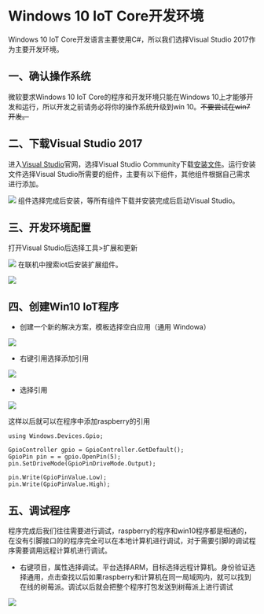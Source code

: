 # Windows 10 IoT Core开发环境
Windows 10 IoT Core开发语言主要使用C#，所以我们选择Visual Studio 2017作为主要开发环境。

## 一、确认操作系统
微软要求Windows 10 IoT Core的程序和开发环境只能在Windows 10上才能够开发和运行，所以开发之前请务必将你的操作系统升级到win 10。~~不要尝试在win7开发。~~

## 二、下载Visual Studio 2017
进入[Visual Studio](https://www.visualstudio.com/zh-hans/)官网，选择Visual Studio Community下载[安装文件](https://www.visualstudio.com/zh-hans/thank-you-downloading-visual-studio/?sku=Community&rel=15)。运行安装文件选择Visual Studio所需要的组件，主要有以下组件，其他组件根据自己需求进行添加。

![](http://images2015.cnblogs.com/blog/1116939/201706/1116939-20170630172121664-273701936.png)
组件选择完成后安装，等所有组件下载并安装完成后启动Visual Studio。

## 三、开发环境配置
打开Visual Studio后选择工具>扩展和更新

![](http://images2015.cnblogs.com/blog/1116939/201706/1116939-20170630180152618-407006656.png)
在联机中搜索iot后安装扩展组件。

![](http://images2015.cnblogs.com/blog/1116939/201706/1116939-20170630180346977-2014023558.png)

## 四、创建Win10 IoT程序
- 创建一个新的解决方案，模板选择空白应用（通用 Windowa）

![](http://images2015.cnblogs.com/blog/1116939/201706/1116939-20170630180740758-1070133032.png)

- 右键引用选择添加引用

![](http://images2015.cnblogs.com/blog/1116939/201706/1116939-20170630181302774-1171369059.png)

- 选择引用

![](http://images2015.cnblogs.com/blog/1116939/201707/1116939-20170701115144789-693314480.png)

这样以后就可以在程序中添加raspberry的引用
~~~
using Windows.Devices.Gpio;

GpioController gpio = GpioController.GetDefault();
GpioPin pin = = gpio.OpenPin(5);
pin.SetDriveMode(GpioPinDriveMode.Output);

pin.Write(GpioPinValue.Low);
pin.Write(GpioPinValue.High);
~~~

## 五、调试程序
程序完成后我们往往需要进行调试，raspberry的程序和win10程序都是相通的，在没有引脚接口的的程序完全可以在本地计算机进行调试，对于需要引脚的调试程序需要调用远程计算机进行调试。

- 右键项目，属性选择调试。平台选择ARM，目标选择远程计算机。身份验证选择通用，点击查找以后如果raspberry和计算机在同一局域网内，就可以找到在线的树莓派。调试以后就会把整个程序打包发送到树莓派上进行调试

![](http://images2015.cnblogs.com/blog/1116939/201707/1116939-20170701123307086-1706296358.png)